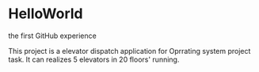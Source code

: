 # HelloWorld
the first GitHub experience

This project is a elevator dispatch application for Oprrating system project task.
It can realizes 5 elevators in 20 floors' running.
